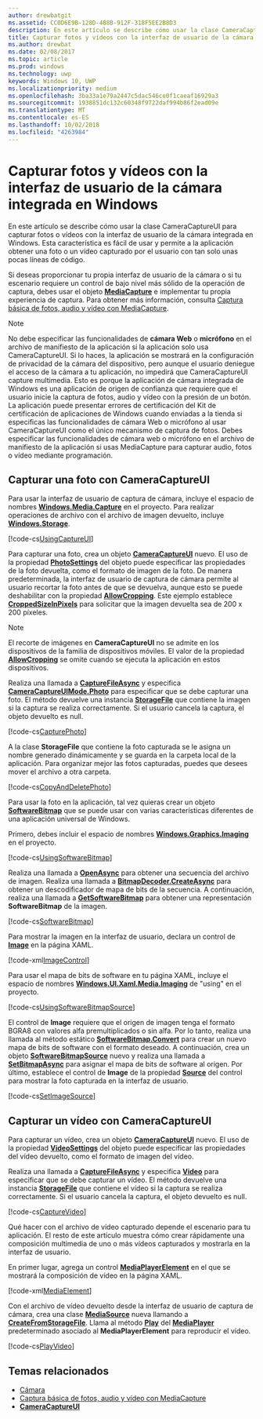 ```yaml
---
author: drewbatgit
ms.assetid: CC0D6E9B-128D-488B-912F-318F5EE2B8D3
description: En este artículo se describe cómo usar la clase CameraCaptureUI para capturar fotos o vídeos con la interfaz de usuario de la cámara integrada en Windows.
title: Capturar fotos y vídeos con la interfaz de usuario de la cámara integrada en Windows
ms.author: drewbat
ms.date: 02/08/2017
ms.topic: article
ms.prod: windows
ms.technology: uwp
keywords: Windows 10, UWP
ms.localizationpriority: medium
ms.openlocfilehash: 3ba33a1e79a2447c5dac546ce0f1caeaf16929a3
ms.sourcegitcommit: 1938851dc132c60348f9722daf994b86f2ead09e
ms.translationtype: MT
ms.contentlocale: es-ES
ms.lasthandoff: 10/02/2018
ms.locfileid: "4263984"
---
```

# <a name="capture-photos-and-video-with-windows-built-in-camera-ui"></a>Capturar fotos y vídeos con la interfaz de usuario de la cámara integrada en Windows



En este artículo se describe cómo usar la clase CameraCaptureUI para capturar fotos o vídeos con la interfaz de usuario de la cámara integrada en Windows. Esta característica es fácil de usar y permite a la aplicación obtener una foto o un vídeo capturado por el usuario con tan solo unas pocas líneas de código.

Si deseas proporcionar tu propia interfaz de usuario de la cámara o si tu escenario requiere un control de bajo nivel más sólido de la operación de captura, debes usar el objeto [**MediaCapture**](https://msdn.microsoft.com/library/windows/apps/br241124) e implementar tu propia experiencia de captura. Para obtener más información, consulta [Captura básica de fotos, audio y vídeo con MediaCapture](basic-photo-video-and-audio-capture-with-MediaCapture.md).

> [!NOTE]
> No debe especificar las funcionalidades de **cámara Web** o **micrófono** en el archivo de manifiesto de la aplicación si la aplicación solo usa CameraCaptureUI. Si lo haces, la aplicación se mostrará en la configuración de privacidad de la cámara del dispositivo, pero aunque el usuario deniegue el acceso de la cámara a tu aplicación, no impedirá que CameraCaptureUI capture multimedia. Esto es porque la aplicación de cámara integrada de Windows es una aplicación de origen de confianza que requiere que el usuario inicie la captura de fotos, audio y vídeo con la presión de un botón. La aplicación puede presentar errores de certificación del Kit de certificación de aplicaciones de Windows cuando enviadas a la tienda si especificas las funcionalidades de cámara Web o micrófono al usar CameraCaptureUI como el único mecanismo de captura de fotos.
> Debes especificar las funcionalidades de cámara web o micrófono en el archivo de manifiesto de la aplicación si usas MediaCapture para capturar audio, fotos o vídeo mediante programación.

## <a name="capture-a-photo-with-cameracaptureui"></a>Capturar una foto con CameraCaptureUI

Para usar la interfaz de usuario de captura de cámara, incluye el espacio de nombres [**Windows.Media.Capture**](https://msdn.microsoft.com/library/windows/apps/br226738) en el proyecto. Para realizar operaciones de archivo con el archivo de imagen devuelto, incluye [**Windows.Storage**](https://msdn.microsoft.com/library/windows/apps/br227346).

[!code-cs[UsingCaptureUI](./code/CameraCaptureUIWin10/cs/MainPage.xaml.cs#SnippetUsingCaptureUI)]

Para capturar una foto, crea un objeto [**CameraCaptureUI**](https://msdn.microsoft.com/library/windows/apps/br241030) nuevo. El uso de la propiedad [**PhotoSettings**](https://msdn.microsoft.com/library/windows/apps/br241058) del objeto puede especificar las propiedades de la foto devuelta, como el formato de imagen de la foto. De manera predeterminada, la interfaz de usuario de captura de cámara permite al usuario recortar la foto antes de que se devuelva, aunque esto se puede deshabilitar con la propiedad [**AllowCropping**](https://msdn.microsoft.com/library/windows/apps/br241042). Este ejemplo establece [**CroppedSizeInPixels**](https://msdn.microsoft.com/library/windows/apps/br241044) para solicitar que la imagen devuelta sea de 200 x 200 píxeles.

> [!NOTE]
> El recorte de imágenes en **CameraCaptureUI** no se admite en los dispositivos de la familia de dispositivos móviles. El valor de la propiedad [**AllowCropping**](https://msdn.microsoft.com/library/windows/apps/br241042) se omite cuando se ejecuta la aplicación en estos dispositivos.

Realiza una llamada a [**CaptureFileAsync**](https://msdn.microsoft.com/library/windows/apps/br241057) y especifica [**CameraCaptureUIMode.Photo**](https://msdn.microsoft.com/library/windows/apps/br241040) para especificar que se debe capturar una foto. El método devuelve una instancia [**StorageFile**](https://msdn.microsoft.com/library/windows/apps/br227171) que contiene la imagen si la captura se realiza correctamente. Si el usuario cancela la captura, el objeto devuelto es null.

[!code-cs[CapturePhoto](./code/CameraCaptureUIWin10/cs/MainPage.xaml.cs#SnippetCapturePhoto)]

A la clase **StorageFile** que contiene la foto capturada se le asigna un nombre generado dinámicamente y se guarda en la carpeta local de la aplicación. Para organizar mejor las fotos capturadas, puedes que desees mover el archivo a otra carpeta.

[!code-cs[CopyAndDeletePhoto](./code/CameraCaptureUIWin10/cs/MainPage.xaml.cs#SnippetCopyAndDeletePhoto)]

Para usar la foto en la aplicación, tal vez quieras crear un objeto [**SoftwareBitmap**](https://msdn.microsoft.com/library/windows/apps/dn887358) que se puede usar con varias características diferentes de una aplicación universal de Windows.

Primero, debes incluir el espacio de nombres [**Windows.Graphics.Imaging**](https://msdn.microsoft.com/library/windows/apps/br226400) en el proyecto.

[!code-cs[UsingSoftwareBitmap](./code/CameraCaptureUIWin10/cs/MainPage.xaml.cs#SnippetUsingSoftwareBitmap)]

Realiza una llamada a [**OpenAsync**](https://msdn.microsoft.com/library/windows/apps/br227116) para obtener una secuencia del archivo de imagen. Realiza una llamada a [**BitmapDecoder.CreateAsync**](https://msdn.microsoft.com/library/windows/apps/br226182) para obtener un descodificador de mapa de bits de la secuencia. A continuación, realiza una llamada a [**GetSoftwareBitmap**](https://msdn.microsoft.com/library/windows/apps/dn887332) para obtener una representación **SoftwareBitmap** de la imagen.

[!code-cs[SoftwareBitmap](./code/CameraCaptureUIWin10/cs/MainPage.xaml.cs#SnippetSoftwareBitmap)]

Para mostrar la imagen en la interfaz de usuario, declara un control de [**Image**](https://msdn.microsoft.com/library/windows/apps/br242752) en la página XAML.

[!code-xml[ImageControl](./code/CameraCaptureUIWin10/cs/MainPage.xaml#SnippetImageControl)]

Para usar el mapa de bits de software en tu página XAML, incluye el espacio de nombres [**Windows.UI.Xaml.Media.Imaging**](https://msdn.microsoft.com/library/windows/apps/br243258) de "using" en el proyecto.

[!code-cs[UsingSoftwareBitmapSource](./code/CameraCaptureUIWin10/cs/MainPage.xaml.cs#SnippetUsingSoftwareBitmapSource)]

El control de **Image** requiere que el origen de imagen tenga el formato BGRA8 con valores alfa premultiplicados o sin alfa. Por lo tanto, realiza una llamada al método estático [**SoftwareBitmap.Convert**](https://msdn.microsoft.com/library/windows/apps/dn887362) para crear un nuevo mapa de bits de software con el formato deseado. A continuación, crea un objeto [**SoftwareBitmapSource**](https://msdn.microsoft.com/library/windows/apps/dn997854) nuevo y realiza una llamada a [**SetBitmapAsync**](https://msdn.microsoft.com/library/windows/apps/dn997856) para asignar el mapa de bits de software al origen. Por último, establece el control de **Image** de la propiedad [**Source**](https://msdn.microsoft.com/library/windows/apps/br242760) del control para mostrar la foto capturada en la interfaz de usuario.

[!code-cs[SetImageSource](./code/CameraCaptureUIWin10/cs/MainPage.xaml.cs#SnippetSetImageSource)]

## <a name="capture-a-video-with-cameracaptureui"></a>Capturar un vídeo con CameraCaptureUI

Para capturar un vídeo, crea un objeto [**CameraCaptureUI**](https://msdn.microsoft.com/library/windows/apps/br241030) nuevo. El uso de la propiedad [**VideoSettings**](https://msdn.microsoft.com/library/windows/apps/br241059) del objeto puede especificar las propiedades del vídeo devuelto, como el formato de imagen del vídeo.

Realiza una llamada a [**CaptureFileAsync**](https://msdn.microsoft.com/library/windows/apps/br241057) y especifica [**Video**](https://msdn.microsoft.com/library/windows/apps/br241059) para especificar que se debe capturar un vídeo. El método devuelve una instancia [**StorageFile**](https://msdn.microsoft.com/library/windows/apps/br227171) que contiene el vídeo si la captura se realiza correctamente. Si el usuario cancela la captura, el objeto devuelto es null.

[!code-cs[CaptureVideo](./code/CameraCaptureUIWin10/cs/MainPage.xaml.cs#SnippetCaptureVideo)]

Qué hacer con el archivo de vídeo capturado depende el escenario para tu aplicación. El resto de este artículo muestra cómo crear rápidamente una composición multimedia de uno o más vídeos capturados y mostrarla en la interfaz de usuario.

En primer lugar, agrega un control [**MediaPlayerElement**](https://docs.microsoft.com/uwp/api/Windows.UI.Xaml.Controls.MediaPlayerElement) en el que se mostrará la composición de vídeo en la página XAML.

[!code-xml[MediaElement](./code/CameraCaptureUIWin10/cs/MainPage.xaml#SnippetMediaElement)]


Con el archivo de vídeo devuelto desde la interfaz de usuario de captura de cámara, crea una clase [**MediaSource**](https://docs.microsoft.com/uwp/api/windows.media.core.mediasource) nueva llamando a **[CreateFromStorageFile](https://docs.microsoft.com/uwp/api/windows.media.core.mediasource.createfromstoragefile)**. Llama al método **[Play](https://docs.microsoft.com/uwp/api/windows.media.playback.mediaplayer.Play)** del **[MediaPlayer](https://docs.microsoft.com/uwp/api/windows.media.playback.mediaplayer)** predeterminado asociado al **MediaPlayerElement** para reproducir el vídeo.

[!code-cs[PlayVideo](./code/CameraCaptureUIWin10/cs/MainPage.xaml.cs#SnippetPlayVideo)]
 

## <a name="related-topics"></a>Temas relacionados

* [Cámara](camera.md)
* [Captura básica de fotos, audio y vídeo con MediaCapture](basic-photo-video-and-audio-capture-with-MediaCapture.md)
* [**CameraCaptureUI**](https://msdn.microsoft.com/library/windows/apps/br241030) 
 

 





